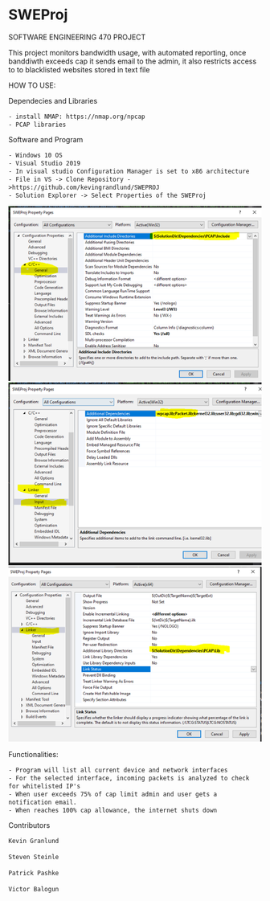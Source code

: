 # SWEProj

SOFTWARE ENGINEERING 470 PROJECT 


This project monitors bandwidth usage, with automated reporting, once banddiwth exceeds cap it sends 
email to the admin, it also restricts access to to blacklisted websites stored in text file


HOW TO USE:

  Dependecies and Libraries 
  
    - install NMAP: https://nmap.org/npcap 
    - PCAP libraries 
  Software and Program 
  
    - Windows 10 OS
    - Visual Studio 2019
    - In visual studio Configuration Manager is set to x86 architecture
    - File in VS -> Clone Repository ->https://github.com/kevingrandlund/SWEPROJ
    - Solution Explorer -> Select Properties of the SWEProj

![A2](https://github.com/KevinGranlund/SWEProj/blob/master/images/A2.png)
![A3](https://github.com/KevinGranlund/SWEProj/blob/master/images/A3.png)
![A4](https://github.com/KevinGranlund/SWEProj/blob/master/images/A4.png)

  Functionalities:
  
    - Program will list all current device and network interfaces
    - For the selected interface, incoming packets is analyzed to check for whitelisted IP's
    - When user exceeds 75% of cap limit admin and user gets a notification email. 
    - When reaches 100% cap allowance, the internet shuts down
    
  Contributors
  
    Kevin Granlund
    
    Steven Steinle
    
    Patrick Pashke
    
    Victor Balogun
